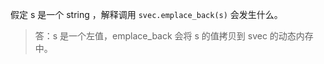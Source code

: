 假定 s 是一个 string ，解释调用 `svec.emplace_back(s)` 会发生什么。

> 答：s 是一个左值，emplace_back 会将 s 的值拷贝到 svec 的动态内存中。
